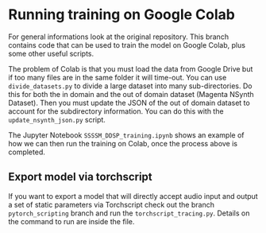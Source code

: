 # Running training on Google Colab


For general informations look at the original repository. This branch contains code that can be used to train the model on Google Colab, plus some other useful scripts.

The problem of Colab is that you must load the data from Google Drive but if too many files are in the same folder it will time-out.
You can use `divide_datasets.py` to divide a large dataset into many sub-directories. Do this for both the in domain and the out of domain dataset (Magenta NSynth Dataset).
Then you must update the JSON of the out of domain dataset to account for the subdirectory information. You can do this with the `update_nsynth_json.py` script.


The Jupyter Notebook `SSSSM_DDSP_training.ipynb` shows an example of how we can then run the training on Colab, once the process above is completed.


## Export model via torchscript

If you want to export a model that will directly accept audio input and output a set of static parameters via Torchscript check out the branch `pytorch_scripting` branch and run the `torchscript_tracing.py`.
Details on the command to run are inside the file.